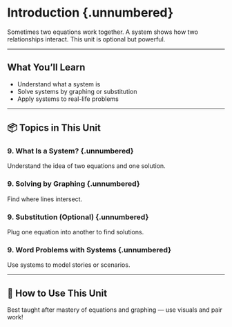 # Introduction {.unnumbered}

Sometimes two equations work together. A system shows how two relationships interact. This unit is optional but powerful.

---

## What You’ll Learn

- Understand what a system is
- Solve systems by graphing or substitution
- Apply systems to real-life problems

---

## 📦 Topics in This Unit

###  9. What Is a System? {.unnumbered}
Understand the idea of two equations and one solution.

###  9. Solving by Graphing {.unnumbered}
Find where lines intersect.

###  9. Substitution (Optional) {.unnumbered}
Plug one equation into another to find solutions.

###  9. Word Problems with Systems {.unnumbered}
Use systems to model stories or scenarios.

---

## 🧭 How to Use This Unit

Best taught after mastery of equations and graphing — use visuals and pair work!
